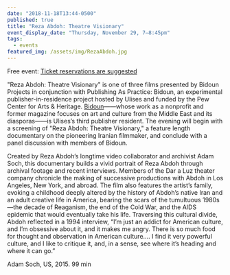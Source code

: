 ```yaml
---
date: "2018-11-18T13:44-0500"
published: true
title: "Reza Abdoh: Theatre Visionary"
event_display_date: "Thursday, November 29, 7–8:45pm"
tags:
  - events
featured_img: /assets/img/RezaAbdoh.jpg
---
```


Free event: [Ticket reservations are suggested](https://lightboxfilmcenter.org/programs/reza-abdoh-theatre-visionary?fbclid=IwAR0xeKPyG0W6CLQXCBP-RkqZJErNSmJWZq7xG5kzii6w_pUn0ZsF_S2_2Qs)

"Reza Abdoh: Theatre Visionary" is one of three films presented by Bidoun Projects in conjunction with Publishing As Practice: Bidoun, an experimental publisher-in-residence project hosted by Ulises and funded by the Pew Center for Arts & Heritage. [Bidoun](https://bidoun.org/)——whose work as a nonprofit and former magazine focuses on art and culture from the Middle East and its diasporas——is Ulises’s third publisher resident. The evening will begin with a screening of "Reza Abdoh: Theatre Visionary," a feature length documentary on the pioneering Iranian filmmaker, and conclude with a panel discussion with members of Bidoun.

Created by Reza Abdoh’s longtime video collaborator and archivist Adam Soch, this documentary builds a vivid portrait of Reza Abdoh through archival footage and recent interviews. Members of the Dar a Luz theater company chronicle the making of successive productions with Abdoh in Los Angeles, New York, and abroad. The film also features the artist’s family, evoking a childhood deeply altered by the history of Abdoh’s native Iran and an adult creative life in America, bearing the scars of the tumultuous 1980s—the decade of Reaganism, the end of the Cold War, and the AIDS epidemic that would eventually take his life. Traversing this cultural divide, Abdoh reflected in a 1994 interview, “I’m just an addict for American culture, and I’m obsessive about it, and it makes me angry. There is so much food for thought and observation in American culture…. I find it very powerful culture, and I like to critique it, and, in a sense, see where it’s heading and where it can go.”

Adam Soch, US, 2015. 99 min
